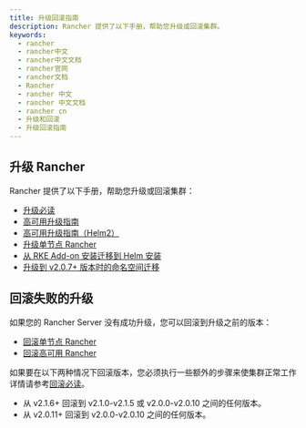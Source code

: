 ```yaml
---
title: 升级回滚指南
description: Rancher 提供了以下手册，帮助您升级或回滚集群。
keywords:
  - rancher
  - rancher中文
  - rancher中文文档
  - rancher官网
  - rancher文档
  - Rancher
  - rancher 中文
  - rancher 中文文档
  - rancher cn
  - 升级和回滚
  - 升级回滚指南
---
```


## 升级 Rancher

Rancher 提供了以下手册，帮助您升级或回滚集群：

- [升级必读](/docs/rancher2.5/installation_new/install-rancher-on-k8s/upgrades/_index)
- [高可用升级指南](/docs/rancher2.5/installation_new/install-rancher-on-k8s/upgrades/ha/_index)
- [高可用升级指南（Helm2）](/docs/rancher2.5/installation_new/install-rancher-on-k8s/upgrades/ha/helm2/_index)
- [升级单节点 Rancher](/docs/rancher2.5/installation_new/install-rancher-on-k8s/upgrades/namespace-migration/_index)
- [从 RKE Add-on 安装迁移到 Helm 安装](/docs/rancher2.5/installation_new/install-rancher-on-k8s/upgrades/migrating-from-rke-add-on/_index)
- [升级到 v2.0.7+ 版本时的命名空间迁移](/docs/rancher2.5/installation_new/install-rancher-on-k8s/upgrades/namespace-migration/_index)

## 回滚失败的升级

如果您的 Rancher Server 没有成功升级，您可以回滚到升级之前的版本：

- [回滚单节点 Rancher](/docs/rancher2.5/upgrades/rollbacks/single-node-rollbacks/_index)
- [回滚高可用 Rancher](/docs/rancher2.5/upgrades/rollbacks/ha-server-rollbacks/_index)

如果要在以下两种情况下回滚版本，您必须执行一些额外的步骤来使集群正常工作详情请参考[回滚必读](/docs/rancher2.5/upgrades/rollbacks/_index)。

- 从 v2.1.6+ 回滚到 v2.1.0-v2.1.5 或 v2.0.0-v2.0.10 之间的任何版本。
- 从 v2.0.11+ 回滚到 v2.0.0-v2.0.10 之间的任何版本。
